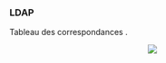 ### LDAP
Tableau des correspondances .

<p align='center'>
  <img src='https://github.com/user-attachments/assets/7319a5ac-2864-4a75-acb7-85925a764e92' /> 
</p>
